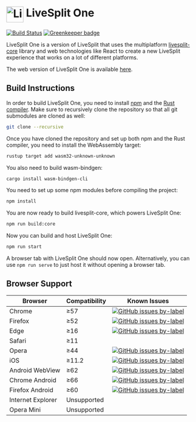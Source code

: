 # <img src="https://raw.githubusercontent.com/LiveSplit/LiveSplit/master/LiveSplit/Resources/Icon.png" alt="LiveSplit" height="42" width="45" align="top"/> LiveSplit One

[![Build Status](https://github.com/LiveSplit/LiveSplitOne/workflows/CI/badge.svg)](https://github.com/LiveSplit/LiveSplitOne/actions) [![Greenkeeper badge](https://badges.greenkeeper.io/LiveSplit/LiveSplitOne.svg)](https://greenkeeper.io/)

LiveSplit One is a version of LiveSplit that uses the multiplatform
[livesplit-core](https://github.com/LiveSplit/livesplit-core) library and web
technologies like React to create a new LiveSplit experience that
works on a lot of different platforms.

The web version of LiveSplit One is available [here](https://one.livesplit.org/).

## Build Instructions

In order to build LiveSplit One, you need to install
[npm](https://www.npmjs.com/get-npm) and the [Rust
compiler](https://www.rust-lang.org/). Make sure to recursively clone the
repository so that all git submodules are cloned as well:

```bash
git clone --recursive
```

Once you have cloned the repository and set up both npm and the Rust compiler, you need to install the WebAssembly target:

```bash
rustup target add wasm32-unknown-unknown
```

You also need to build wasm-bindgen:

```bash
cargo install wasm-bindgen-cli
```

You need to set up some npm modules before compiling the project:

```bash
npm install
```

You are now ready to build livesplit-core, which powers LiveSplit One:

```bash
npm run build:core
```

Now you can build and host LiveSplit One:

```bash
npm run start
```

A browser tab with LiveSplit One should now open. Alternatively, you can use `npm
run serve` to just host it without opening a browser tab.

## Browser Support

| Browser           | Compatibility | Known Issues                                                                                                                                                                                                            |
| ----------------- | ------------- | ----------------------------------------------------------------------------------------------------------------------------------------------------------------------------------------------------------------------- |
| Chrome            | ≥57           | [![GitHub issues by-label](https://img.shields.io/github/issues/LiveSplit/LiveSplitOne/Google%20Chrome.svg)](https://github.com/LiveSplit/LiveSplitOne/issues?q=is%3Aissue+is%3Aopen+label%3A"Google%20Chrome")         |
| Firefox           | ≥52           | [![GitHub issues by-label](https://img.shields.io/github/issues/LiveSplit/LiveSplitOne/Firefox.svg)](https://github.com/LiveSplit/LiveSplitOne/issues?q=is%3Aissue+is%3Aopen+label%3AFirefox)                           |
| Edge              | ≥16           | [![GitHub issues by-label](https://img.shields.io/github/issues/LiveSplit/LiveSplitOne/Microsoft%20Edge.svg)](https://github.com/LiveSplit/LiveSplitOne/issues?q=is%3Aissue+is%3Aopen+label%3A"Microsoft%20Edge")       |
| Safari            | ≥11           |                                                                                                                                                                                                                         |
| Opera             | ≥44           | [![GitHub issues by-label](https://img.shields.io/github/issues/LiveSplit/LiveSplitOne/Google%20Chrome.svg)](https://github.com/LiveSplit/LiveSplitOne/issues?q=is%3Aissue+is%3Aopen+label%3A"Google%20Chrome")         |
| iOS               | ≥11.2         | [![GitHub issues by-label](https://img.shields.io/github/issues/LiveSplit/LiveSplitOne/iOS.svg)](https://github.com/LiveSplit/LiveSplitOne/issues?q=is%3Aissue+is%3Aopen+label%3AiOS)                                   |
| Android WebView   | ≥62           | [![GitHub issues by-label](https://img.shields.io/github/issues/LiveSplit/LiveSplitOne/Android.svg)](https://github.com/LiveSplit/LiveSplitOne/issues?q=is%3Aissue+is%3Aopen+label%3AAndroid)                           |
| Chrome Android    | ≥66           | [![GitHub issues by-label](https://img.shields.io/github/issues/LiveSplit/LiveSplitOne/Android.svg)](https://github.com/LiveSplit/LiveSplitOne/issues?q=is%3Aissue+is%3Aopen+label%3AAndroid)                           |
| Firefox Android   | ≥60           | [![GitHub issues by-label](https://img.shields.io/github/issues/LiveSplit/LiveSplitOne/Android.svg)](https://github.com/LiveSplit/LiveSplitOne/issues?q=is%3Aissue+is%3Aopen+label%3AAndroid)                           |
| Internet Explorer | Unsupported   |                                                                                                                                                                                                                         |
| Opera Mini        | Unsupported   |                                                                                                                                                                                                                         |
